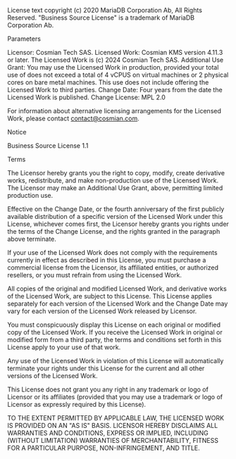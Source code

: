 License text copyright (c) 2020 MariaDB Corporation Ab, All Rights Reserved.
"Business Source License" is a trademark of MariaDB Corporation Ab.

Parameters

Licensor:             Cosmian Tech SAS.
Licensed Work:        Cosmian KMS version 4.11.3 or later. 
                      The Licensed Work is (c) 2024 Cosmian Tech SAS.
Additional Use Grant: You may use the Licensed Work in production, provided
                      your total use of does not exceed a total of 4 vCPUS on virtual 
                      machines or 2 physical cores on bare metal machines. This use 
                      does not include offering the Licensed Work to third parties.
Change Date:          Four years from the date the Licensed Work is published.
Change License:       MPL 2.0

For information about alternative licensing arrangements for the Licensed Work,
please contact contact@cosmian.com.

Notice

Business Source License 1.1

Terms

The Licensor hereby grants you the right to copy, modify, create derivative
works, redistribute, and make non-production use of the Licensed Work. The
Licensor may make an Additional Use Grant, above, permitting limited production use.

Effective on the Change Date, or the fourth anniversary of the first publicly
available distribution of a specific version of the Licensed Work under this
License, whichever comes first, the Licensor hereby grants you rights under
the terms of the Change License, and the rights granted in the paragraph
above terminate.

If your use of the Licensed Work does not comply with the requirements
currently in effect as described in this License, you must purchase a
commercial license from the Licensor, its affiliated entities, or authorized
resellers, or you must refrain from using the Licensed Work.

All copies of the original and modified Licensed Work, and derivative works
of the Licensed Work, are subject to this License. This License applies
separately for each version of the Licensed Work and the Change Date may vary
for each version of the Licensed Work released by Licensor.

You must conspicuously display this License on each original or modified copy
of the Licensed Work. If you receive the Licensed Work in original or
modified form from a third party, the terms and conditions set forth in this
License apply to your use of that work.

Any use of the Licensed Work in violation of this License will automatically
terminate your rights under this License for the current and all other
versions of the Licensed Work.

This License does not grant you any right in any trademark or logo of
Licensor or its affiliates (provided that you may use a trademark or logo of
Licensor as expressly required by this License).

TO THE EXTENT PERMITTED BY APPLICABLE LAW, THE LICENSED WORK IS PROVIDED ON
AN "AS IS" BASIS. LICENSOR HEREBY DISCLAIMS ALL WARRANTIES AND CONDITIONS,
EXPRESS OR IMPLIED, INCLUDING (WITHOUT LIMITATION) WARRANTIES OF
MERCHANTABILITY, FITNESS FOR A PARTICULAR PURPOSE, NON-INFRINGEMENT, AND
TITLE.
